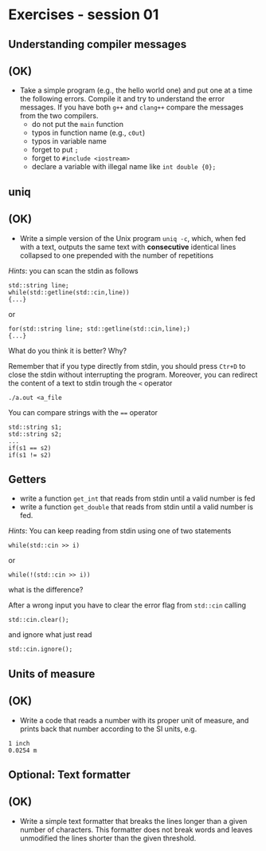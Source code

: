 # Exercises - session 01

## Understanding compiler messages 
## (OK)
- Take a simple program (e.g., the hello world one) and put one at a time the following errors. Compile it and try to understand the error messages. If you have both `g++` and `clang++` compare the messages from the two compilers.
  - do not put the `main` function
  - typos in function name (e.g., `c0ut`)
  - typos in variable name
  - forget to put `;`
  - forget to `#include <iostream>`
  - declare a variable with illegal name like `int double {0};`


## uniq
## (OK)
- Write a simple version of the Unix program `uniq -c`, which, when fed with a text, outputs the same text with **consecutive** identical lines collapsed to one prepended with the number of repetitions

*Hints*: you can scan the stdin as follows
```
std::string line;
while(std::getline(std::cin,line))
{...}
```
or
```
for(std::string line; std::getline(std::cin,line);)
{...}
```
What do you think it is better? Why?

Remember that if you type directly from stdin, you should press `Ctr+D` to close the stdin without interrupting the program. Moreover, you can redirect the content of a text to stdin trough the `<` operator
```
./a.out <a_file
```

You can compare strings with the `==` operator
```
std::string s1;
std::string s2;
...
if(s1 == s2)
if(s1 != s2)
```

## Getters
- write a function `get_int` that reads from stdin until a valid number is fed
- write a function `get_double` that reads from stdin until a valid number is fed.

*Hints*: 
You can keep reading from stdin using one of two statements
```
while(std::cin >> i)
```
or
```
while(!(std::cin >> i))
```
what is the difference?

After a wrong input you have to clear the error flag from `std::cin`  calling
```
std::cin.clear();
```
and ignore what just read
```
std::cin.ignore();
```

## Units of measure
## (OK)
- Write a code that reads a number with its proper unit of measure, and prints back that number according to the SI units, e.g.

```
1 inch
0.0254 m
```

## **Optional**: Text formatter
## (OK)
- Write a simple text formatter that breaks the lines longer than a given number of characters. This formatter does not break words and leaves unmodified the lines shorter than the given threshold.